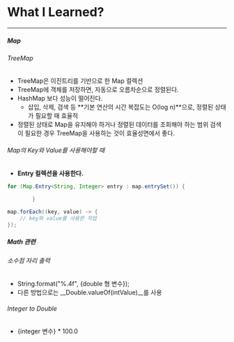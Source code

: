 # What I Learned?
---
##### Map
###### TreeMap
- TreeMap은 이진트리를 기반으로 한 Map 컬렉션
- TreeMap에 객체를 저장하면, 자동으로 오름차순으로 정렬된다.
- HashMap 보다 성능이 떨어진다.
  - 삽입, 삭제, 검색 등 **기본 연산의 시간 복잡도는 O(log n)**으로, 정렬된 상태가 필요할 때 효율적
-  정렬된 상태로 Map을 유지해야 하거나 정렬된 데이터를 조회해야 하는 범위 검색이 필요한 경우 TreeMap을 사용하는 것이 효율성면에서 좋다.
###### Map의 Key와 Value를 사용해야할 때
- __Entry 컬렉션을 사용한다.__
```Java
for (Map.Entry<String, Integer> entry : map.entrySet()) {
    
        }
```
```Java
map.forEach((key, value) -> {
    // key와 value를 사용한 작업
});

```
##### Math 관련
###### 소수점 자리 출력
- String.format("%.4f", {double 형 변수});
- 다른 방법으로는 __Double.valueOf(intValue)__를 사용
###### Integer to Double
- {integer 변수} * 100.0